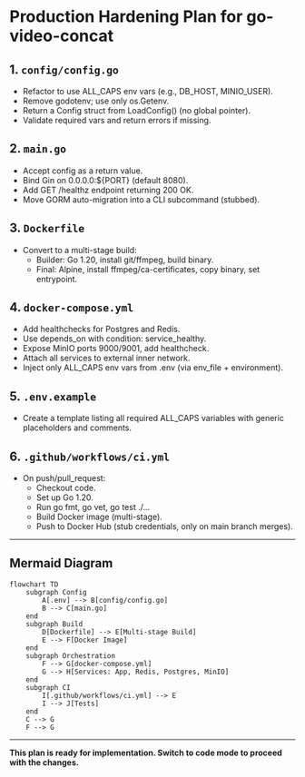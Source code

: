 # Production Hardening Plan for go-video-concat

## 1. `config/config.go`

- Refactor to use ALL_CAPS env vars (e.g., DB_HOST, MINIO_USER).
- Remove godotenv; use only os.Getenv.
- Return a Config struct from LoadConfig() (no global pointer).
- Validate required vars and return errors if missing.

## 2. `main.go`

- Accept config as a return value.
- Bind Gin on 0.0.0.0:${PORT} (default 8080).
- Add GET /healthz endpoint returning 200 OK.
- Move GORM auto-migration into a CLI subcommand (stubbed).

## 3. `Dockerfile`

- Convert to a multi-stage build:
  - Builder: Go 1.20, install git/ffmpeg, build binary.
  - Final: Alpine, install ffmpeg/ca-certificates, copy binary, set entrypoint.

## 4. `docker-compose.yml`

- Add healthchecks for Postgres and Redis.
- Use depends_on with condition: service_healthy.
- Expose MinIO ports 9000/9001, add healthcheck.
- Attach all services to external inner network.
- Inject only ALL_CAPS env vars from .env (via env_file + environment).

## 5. `.env.example`

- Create a template listing all required ALL_CAPS variables with generic placeholders and comments.

## 6. `.github/workflows/ci.yml`

- On push/pull_request:
  - Checkout code.
  - Set up Go 1.20.
  - Run go fmt, go vet, go test ./...
  - Build Docker image (multi-stage).
  - Push to Docker Hub (stub credentials, only on main branch merges).

---

## Mermaid Diagram

```mermaid
flowchart TD
    subgraph Config
        A[.env] --> B[config/config.go]
        B --> C[main.go]
    end
    subgraph Build
        D[Dockerfile] --> E[Multi-stage Build]
        E --> F[Docker Image]
    end
    subgraph Orchestration
        F --> G[docker-compose.yml]
        G --> H[Services: App, Redis, Postgres, MinIO]
    end
    subgraph CI
        I[.github/workflows/ci.yml] --> E
        I --> J[Tests]
    end
    C --> G
    F --> G
```

---

**This plan is ready for implementation. Switch to code mode to proceed with the changes.**
